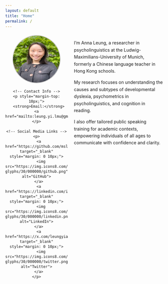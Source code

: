 ```yaml
---
layout: default
title: "Home"
permalink: /
---
```


<div style="display: flex; align-items: flex-start; margin-top: 20px;">
  <!-- Left Section -->
  <div style="flex: 1; text-align: center; max-width: 200px; margin-right: 20px;">
    <!-- Profile Picture -->
    <img src="/assets/images/Anna Leung_Photo.jpg" alt="Anna Leung" style="width: 150px; height: 150px; border-radius: 50%; border: 2px solid #ccc;">
    
    <!-- Contact Info -->
    <p style="margin-top: 10px;">
      <strong>Email:</strong> <a href="mailto:leung.yi.lmu@gmail.com">leung.yi.lmu@gmail.com</a>
    </p>

    <!-- Social Media Links -->
    <p>
      <a href="https://github.com/msleungyi" target="_blank" style="margin: 0 10px;">
        <img src="https://img.icons8.com/ios-glyphs/30/000000/github.png" alt="GitHub">
      </a>
      <a href="https://linkedin.com/in/leungyianna" target="_blank" style="margin: 0 10px;">
        <img src="https://img.icons8.com/ios-glyphs/30/000000/linkedin.png" alt="LinkedIn">
      </a>
      <a href="https://x.com/leungyianna" target="_blank" style="margin: 0 10px;">
        <img src="https://img.icons8.com/ios-glyphs/30/000000/twitter.png" alt="Twitter">
      </a>
    </p>
  </div>

  <!-- Right Section -->
  <div style="flex: 3; line-height: 1.6;">
    <p>
      I’m Anna Leung, a researcher in psycholinguistics at the Ludwig-Maximilians-University of Munich, formerly a Chinese language teacher in Hong Kong schools.
    </p>
    <p>
      My research focuses on understanding the causes and subtypes of developmental dyslexia, psychometrics in psycholinguistics, and cognition in reading.
    </p>
    <p>
      I also offer tailored public speaking training for academic contexts, empowering individuals of all ages to communicate with confidence and clarity.
    </p>
  </div>
</div>

